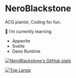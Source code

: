 # NeroBlackstone

ACG pianist, Coding for fun.

🌱 I’m currently learning
- Appwrite
- Svelte
- Deno Runtime

[![NeroBlackstone's GitHub stats](https://github-readme-stats.vercel.app/api?username=NeroBlackstone)](https://github.com/NeroBlackstone/github-readme-stats)

[![Top Langs](https://github-readme-stats.vercel.app/api/top-langs/?username=NeroBlackstone&hide=css,html,Nunjucks)](https://github.com/NeroBlackstone/github-readme-stats)

